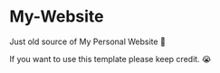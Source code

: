 # My-Website

Just old source of My Personal Website 🌱

If you want to use this template please keep credit. 😭
